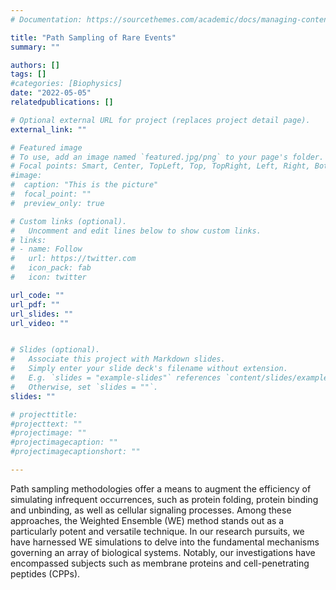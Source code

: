 ```yaml
---
# Documentation: https://sourcethemes.com/academic/docs/managing-content/

title: "Path Sampling of Rare Events"
summary: ""

authors: []
tags: []
#categories: [Biophysics]
date: "2022-05-05" 
relatedpublications: []

# Optional external URL for project (replaces project detail page).
external_link: ""

# Featured image
# To use, add an image named `featured.jpg/png` to your page's folder.
# Focal points: Smart, Center, TopLeft, Top, TopRight, Left, Right, BottomLeft, Bottom, BottomRight.
#image:
#  caption: "This is the picture"
#  focal_point: ""
#  preview_only: true

# Custom links (optional).
#   Uncomment and edit lines below to show custom links.
# links:
# - name: Follow
#   url: https://twitter.com
#   icon_pack: fab
#   icon: twitter

url_code: ""
url_pdf: ""
url_slides: ""
url_video: ""


# Slides (optional).
#   Associate this project with Markdown slides.
#   Simply enter your slide deck's filename without extension.
#   E.g. `slides = "example-slides"` references `content/slides/example-slides.md`.
#   Otherwise, set `slides = ""`.
slides: ""

# projecttitle: 
#projecttext: ""
#projectimage: ""
#projectimagecaption: ""
#projectimagecaptionshort: ""

---
```


Path sampling methodologies offer a means to augment the efficiency of simulating infrequent occurrences, such as protein folding, protein binding and unbinding, as well as cellular signaling processes. Among these approaches, the Weighted Ensemble (WE) method stands out as a particularly potent and versatile technique. In our research pursuits, we have harnessed WE simulations to delve into the fundamental mechanisms governing an array of biological systems. Notably, our investigations have encompassed subjects such as membrane proteins and cell-penetrating peptides (CPPs).
